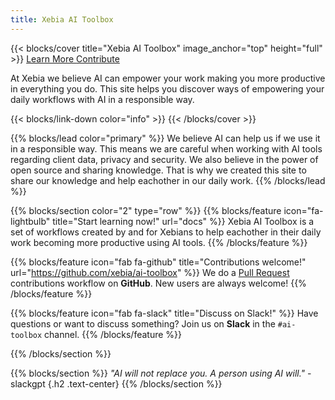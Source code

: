 ```yaml
---
title: Xebia AI Toolbox
---
```


{{< blocks/cover title="Xebia AI Toolbox" image_anchor="top" height="full" >}}
<a class="btn btn-lg btn-primary me-3 mb-4" href="docs/">
  Learn More <i class="fas fa-arrow-alt-circle-right ms-2"></i>
</a>
<a class="btn btn-lg btn-secondary me-3 mb-4" href="https://github.com/xebia/ai-toolbox">
  Contribute <i class="fab fa-github ms-2 "></i>
</a>
<p class="lead mt-5">At Xebia we believe AI can empower your work making you more productive in everything you do. This site helps you discover ways of empowering your daily workflows with AI in a responsible way.</p>
{{< blocks/link-down color="info" >}}
{{< /blocks/cover >}}


{{% blocks/lead color="primary" %}}
We believe AI can help us if we use it in a responsible way. This means we are careful when working with AI tools regarding client data, privacy and security. We also believe in the power of open source and sharing knowledge. That is why we created this site to share our knowledge and help eachother in our daily work.
{{% /blocks/lead %}}


{{% blocks/section color="2" type="row" %}}
{{% blocks/feature icon="fa-lightbulb" title="Start learning now!" url="docs" %}}
Xebia AI Toolbox is a set of workflows created by and for Xebians to help eachother in their daily work becoming more productive using AI tools.
{{% /blocks/feature %}}


{{% blocks/feature icon="fab fa-github" title="Contributions welcome!" url="https://github.com/xebia/ai-toolbox" %}}
We do a [Pull Request](https://github.com/xebia/ai-toolbox/pulls) contributions workflow on **GitHub**. New users are always welcome!
{{% /blocks/feature %}}


{{% blocks/feature icon="fab fa-slack" title="Discuss on Slack!" %}}
Have questions or want to discuss something? Join us on **Slack** in the `#ai-toolbox` channel.
{{% /blocks/feature %}}


{{% /blocks/section %}}


{{% blocks/section %}}
*"AI will not replace you. A person using AI will."* - slackgpt
{.h2 .text-center}
{{% /blocks/section %}}